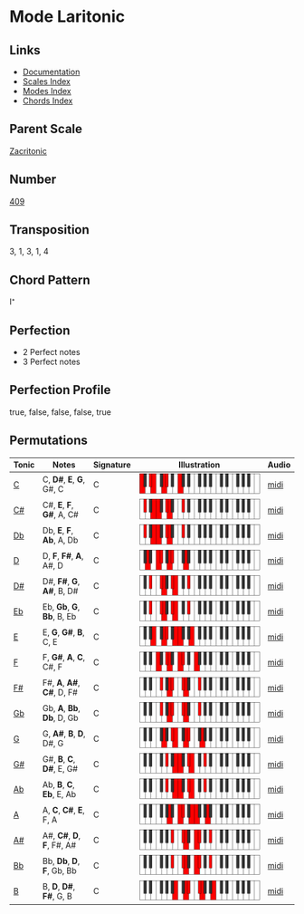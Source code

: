# Mode Laritonic

## Links

- [Documentation](README.md)
- [Scales Index](Scales.md)
- [Modes Index](Modes.md)
- [Chords Index](Chords.md)

## Parent Scale

[Zacritonic](ScaleZacritonic.md)

## Number

[409](https://ianring.com/musictheory/scales/409)

## Transposition

3, 1, 3, 1, 4

## Chord Pattern

I⁺

## Perfection

- 2 Perfect notes
- 3 Perfect notes

## Perfection Profile

true, false, false, false, true

## Permutations

| Tonic | Notes | Signature | Illustration | Audio |
|-------|-------|-----------|--------------|-------|
| [C](ModeCNaturalLaritonic.md) | C, **D#**, **E**, **G**, G#, C | C | ![CNaturalLaritonic](ModeCNaturalLaritonic.png) | [midi](https://github.com/edipermadi/music/blob/main/docs/ModeCNaturalLaritonic.mid?raw=true) |
| [C#](ModeCSharpLaritonic.md) | C#, **E**, **F**, **G#**, A, C# | C | ![CSharpLaritonic](ModeCSharpLaritonic.png) | [midi](https://github.com/edipermadi/music/blob/main/docs/ModeCSharpLaritonic.mid?raw=true) |
| [Db](ModeDFlatLaritonic.md) | Db, **E**, **F**, **Ab**, A, Db | C | ![DFlatLaritonic](ModeDFlatLaritonic.png) | [midi](https://github.com/edipermadi/music/blob/main/docs/ModeDFlatLaritonic.mid?raw=true) |
| [D](ModeDNaturalLaritonic.md) | D, **F**, **F#**, **A**, A#, D | C | ![DNaturalLaritonic](ModeDNaturalLaritonic.png) | [midi](https://github.com/edipermadi/music/blob/main/docs/ModeDNaturalLaritonic.mid?raw=true) |
| [D#](ModeDSharpLaritonic.md) | D#, **F#**, **G**, **A#**, B, D# | C | ![DSharpLaritonic](ModeDSharpLaritonic.png) | [midi](https://github.com/edipermadi/music/blob/main/docs/ModeDSharpLaritonic.mid?raw=true) |
| [Eb](ModeEFlatLaritonic.md) | Eb, **Gb**, **G**, **Bb**, B, Eb | C | ![EFlatLaritonic](ModeEFlatLaritonic.png) | [midi](https://github.com/edipermadi/music/blob/main/docs/ModeEFlatLaritonic.mid?raw=true) |
| [E](ModeENaturalLaritonic.md) | E, **G**, **G#**, **B**, C, E | C | ![ENaturalLaritonic](ModeENaturalLaritonic.png) | [midi](https://github.com/edipermadi/music/blob/main/docs/ModeENaturalLaritonic.mid?raw=true) |
| [F](ModeFNaturalLaritonic.md) | F, **G#**, **A**, **C**, C#, F | C | ![FNaturalLaritonic](ModeFNaturalLaritonic.png) | [midi](https://github.com/edipermadi/music/blob/main/docs/ModeFNaturalLaritonic.mid?raw=true) |
| [F#](ModeFSharpLaritonic.md) | F#, **A**, **A#**, **C#**, D, F# | C | ![FSharpLaritonic](ModeFSharpLaritonic.png) | [midi](https://github.com/edipermadi/music/blob/main/docs/ModeFSharpLaritonic.mid?raw=true) |
| [Gb](ModeGFlatLaritonic.md) | Gb, **A**, **Bb**, **Db**, D, Gb | C | ![GFlatLaritonic](ModeGFlatLaritonic.png) | [midi](https://github.com/edipermadi/music/blob/main/docs/ModeGFlatLaritonic.mid?raw=true) |
| [G](ModeGNaturalLaritonic.md) | G, **A#**, **B**, **D**, D#, G | C | ![GNaturalLaritonic](ModeGNaturalLaritonic.png) | [midi](https://github.com/edipermadi/music/blob/main/docs/ModeGNaturalLaritonic.mid?raw=true) |
| [G#](ModeGSharpLaritonic.md) | G#, **B**, **C**, **D#**, E, G# | C | ![GSharpLaritonic](ModeGSharpLaritonic.png) | [midi](https://github.com/edipermadi/music/blob/main/docs/ModeGSharpLaritonic.mid?raw=true) |
| [Ab](ModeAFlatLaritonic.md) | Ab, **B**, **C**, **Eb**, E, Ab | C | ![AFlatLaritonic](ModeAFlatLaritonic.png) | [midi](https://github.com/edipermadi/music/blob/main/docs/ModeAFlatLaritonic.mid?raw=true) |
| [A](ModeANaturalLaritonic.md) | A, **C**, **C#**, **E**, F, A | C | ![ANaturalLaritonic](ModeANaturalLaritonic.png) | [midi](https://github.com/edipermadi/music/blob/main/docs/ModeANaturalLaritonic.mid?raw=true) |
| [A#](ModeASharpLaritonic.md) | A#, **C#**, **D**, **F**, F#, A# | C | ![ASharpLaritonic](ModeASharpLaritonic.png) | [midi](https://github.com/edipermadi/music/blob/main/docs/ModeASharpLaritonic.mid?raw=true) |
| [Bb](ModeBFlatLaritonic.md) | Bb, **Db**, **D**, **F**, Gb, Bb | C | ![BFlatLaritonic](ModeBFlatLaritonic.png) | [midi](https://github.com/edipermadi/music/blob/main/docs/ModeBFlatLaritonic.mid?raw=true) |
| [B](ModeBNaturalLaritonic.md) | B, **D**, **D#**, **F#**, G, B | C | ![BNaturalLaritonic](ModeBNaturalLaritonic.png) | [midi](https://github.com/edipermadi/music/blob/main/docs/ModeBNaturalLaritonic.mid?raw=true) |
